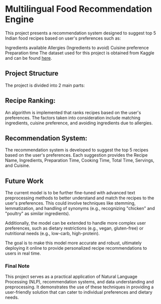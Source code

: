 # Multilingual Food Recommendation Engine

This project presents a recommendation system designed to suggest top 5 Indian food recipes based on user's preferences such as:

Ingredients available
Allergies (Ingredients to avoid)
Cuisine preference
Preparation time
The dataset used for this project is obtained from Kaggle and can be found [here](https://www.kaggle.com/datasets/kanishk307/6000-indian-food-recipes-dataset/code?select=IndianFoodDatasetCSV.csv).

## Project Structure
The project is divided into 2 main parts:

## Recipe Ranking: 
An algorithm is implemented that ranks recipes based on the user's preferences. The factors taken into consideration include matching ingredients, cuisine preference, and avoiding ingredients due to allergies.

## Recommendation System: 
The recommendation system is developed to suggest the top 5 recipes based on the user's preferences. Each suggestion provides the Recipe Name, Ingredients, Preparation Time, Cooking Time, Total Time, Servings, and Cuisine.


## Future Work
The current model is to be further fine-tuned with advanced text preprocessing methods to better understand and match the recipes to the user's preferences. This could involve techniques like stemming, lemmatization, and handling of synonyms (e.g., recognizing "chicken" and "poultry" as similar ingredients).

Additionally, the model can be extended to handle more complex user preferences, such as dietary restrictions (e.g., vegan, gluten-free) or nutritional needs (e.g., low-carb, high-protein).

The goal is to make this model more accurate and robust, ultimately deploying it online to provide personalized recipe recommendations to users in real time.




### Final Note
This project serves as a practical application of Natural Language Processing (NLP), recommendation systems, and data understanding and preprocessing. It demonstrates the use of these techniques in providing a user-friendly solution that can cater to individual preferences and dietary needs.
